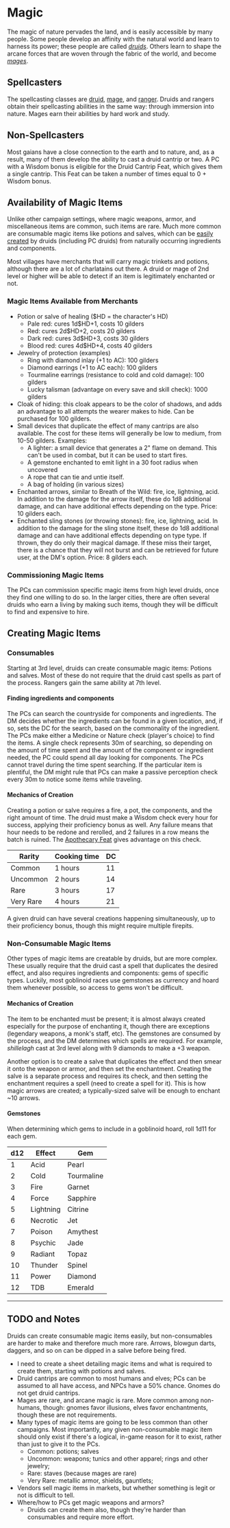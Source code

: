 # Magic

The magic of nature pervades the land, and is easily accessible by many people.  Some people develop an affinity with the natural world and learn to harness its power; these people are called *[druids](druids.md)*.  Others learn to shape the arcane forces that are woven through the fabric of the world, and become *[mages](mages.md)*.

## Spellcasters

The spellcasting classes are [druid](druid.md), [mage](mage.md), and [ranger](ranger.md).  Druids and rangers obtain their spellcasting abilities in the same way: through immersion into nature.  Mages earn their abilities by hard work and study.

## Non-Spellcasters

Most gaians have a close connection to the earth and to nature, and, as a result, many of them develop the ability to cast a druid cantrip or two.  A PC with a Wisdom bonus is eligible for the Druid Cantrip Feat, which gives them a single cantrip.  This Feat can be taken a number of times equal to 0 + Wisdom bonus.

## Availability of Magic Items

Unlike other campaign settings, where magic weapons, armor, and miscellaneous items are common, such items are rare.  Much more common are consumable magic items like potions and salves, which can be [easily created](#creating-magic-items) by druids (including PC druids) from naturally occurring ingredients and components.

Most villages have merchants that will carry magic trinkets and potions, although there are a lot of charlatains out there.  A druid or mage of 2nd level or higher will be able to detect if an item is legitimately enchanted or not.

### Magic Items Available from Merchants

* Potion or salve of healing ($HD = the character's HD)
  * Pale red: cures 1d$HD+1, costs 10 gilders
  * Red: cures 2d$HD+2, costs 20 gilders
  * Dark red: cures 3d$HD+3, costs 30 gilders
  * Blood red: cures 4d$HD+4, costs 40 gilders
* Jewelry of protection (examples)
  * Ring with diamond inlay (+1 to AC): 100 gilders
  * Diamond earrings (+1 to AC each): 100 gilders
  * Tourmaline earrings (resistance to cold and cold damage): 100 gilders
  * Lucky talisman (advantage on every save and skill check): 1000 gilders
* Cloak of hiding: this cloak appears to be the color of shadows, and adds an advantage to all attempts the wearer makes to hide.  Can be purchased for 100 gilders.
* Small devices that duplicate the effect of many cantrips are also available.  The cost for these items will generally be low to medium, from 10-50 gilders.  Examples:
  * A lighter: a small device that generates a 2" flame on demand.  This can't be used in combat, but it can be used to start fires.
  * A gemstone enchanted to emit light in a 30 foot radius when uncovered
  * A rope that can tie and untie itself.
  * A bag of holding (in various sizes)
* Enchanted arrows, similar to Breath of the Wild: fire, ice, lightning, acid. In addition to the damage for the arrow itself, these do 1d8 additional damage, and can have additional effects depending on the type.  Price: 10 gilders each.
* Enchanted sling stones (or throwing stones): fire, ice, lightning, acid.  In addition to the damage for the sling stone itself, these do 1d8 additional damage and can have additional effects depending on type type.  If thrown, they do only their magical damage. If these miss their target, there is a chance that they will not burst and can be retrieved for future user, at the DM's option. Price: 8 gilders each.

### Commissioning Magic Items

The PCs can commission specific magic items from high level druids, once they find one willing to do so.  In the larger cities, there are often several druids who earn a living by making such items, though they will be difficult to find and expensive to hire.

## Creating Magic Items

### Consumables

Starting at 3rd level, druids can create consumable magic items: Potions and salves.  Most of these do not require that the druid cast spells as part of the process.  Rangers gain the same ability at 7th level.

#### Finding ingredients and components

The PCs can search the countryside for components and ingredients. The DM decides whether the ingredients can be found in a given location, and, if so, sets the DC for the search, based on the commonality of the ingredient. The PCs make either a Medicine or Nature check (player's choice) to find the items.  A single check represents 30m of searching, so depending on the amount of time spent and the amount of the component or ingredient needed, the PC could spend all day looking for components.  The PCs cannot travel during the time spent searching.  If the particular item is plentiful, the DM might rule that PCs can make a passive perception check every 30m to notice some items while traveling.

#### Mechanics of Creation

Creating a potion or salve requires a fire, a pot, the components, and the right amount of time.  The druid must make a Wisdom check every hour for success, applying their proficiency bonus as well.  Any failure means that hour needs to be redone and rerolled, and 2 failures in a row means the batch is ruined.  The [Apothecary Feat](feats.md#apothecary) gives advantage on this check.

Rarity | Cooking time | DC
--- | ---- | ----
Common | 1 hours | 11
Uncommon | 2 hours | 14
Rare | 3 hours | 17 
Very Rare | 4 hours | 21

A given druid can have several creations happening simultaneously, up to their proficiency bonus, though this might require multiple firepits.

### Non-Consumable Magic Items

Other types of magic items are creatable by druids, but are more complex.  These usually require that the druid cast a spell that duplicates the desired effect, and also requires ingredients and components: gems of specific types.  Luckily, most goblinoid races use gemstones as currency and hoard them whenever possible, so access to gems won't be difficult.

#### Mechanics of Creation

The item to be enchanted must be present; it is almost always created especially for the purpose of enchanting it, though there are exceptions (legendary weapons, a monk's staff, etc).  The gemstones are consumed by the process, and the DM determines which spells are required.  For example, *shillelagh* cast at 3rd level along with 9 diamonds to make a +3 weapon.

Another option is to create a salve that duplicates the effect and then smear it onto the weapon or armor, and then set the enchantment.  Creating the salve is a separate process and requires its check, and then setting the enchantment requires a spell (need to create a spell for it).  This is how magic arrows are created; a typically-sized salve will be enough to enchant ~10 arrows.

#### Gemstones

When determining which gems to include in a goblinoid hoard, roll 1d11 for each gem.

d12 | Effect | Gem
----| ---- | ----
1 | Acid | Pearl
2 | Cold | Tourmaline
3 | Fire | Garnet
4 | Force | Sapphire
5 | Lightning | Citrine
6 | Necrotic | Jet
7 | Poison | Amythest
8 | Psychic | Jade
9 | Radiant | Topaz 
10 | Thunder | Spinel
11 | Power | Diamond
12 | TDB | Emerald 

---

## TODO and Notes

Druids can create consumable magic items easily, but non-consumables are harder to make and therefore much more rare.  Arrows, blowgun darts, daggers, and so on can be dipped in a salve before being fired.

* I need to create a sheet detailing magic items and what is required to create them, starting with potions and salves.
* Druid cantrips are common to most humans and elves; PCs can be assumed to all have access, and NPCs have a 50% chance.  Gnomes do not get druid cantrips.
* Mages are rare, and arcane magic is rare.  More common among non-humans, though: gnomes favor illusions, elves favor enchantments, though these are not requirements.
* Many types of magic items are going to be less common than other campaigns.  Most importantly, any given non-consumable magic item should only exist if there's a logical, in-game reason for it to exist, rather than just to give it to the PCs.
  * Common: potions; salves
  * Uncommon: weapons; tunics and other apparel; rings and other jewelry;
  * Rare: staves (because mages are rare)
  * Very Rare: metallic armor, shields, gauntlets;
* Vendors sell magic items in markets, but whether something is legit or not is difficult to tell.
* Where/how to PCs get magic weapons and armors?
  * Druids can create them also, though they're harder than consumables and require more effort.

